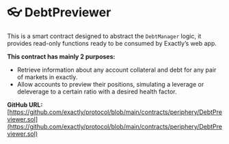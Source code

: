 # 👓 DebtPreviewer

This is a smart contract designed to abstract the `DebtManager` logic, it provides read-only functions ready to be consumed by Exactly’s web app.

**This contract has mainly 2 purposes:**

* Retrieve information about any account collateral and debt for any pair of markets in exactly.
* Allow accounts to preview their positions, simulating a leverage or deleverage to a certain ratio with a desired health factor.

**GitHub URL:** [https://github.com/exactly/protocol/blob/main/contracts/periphery/DebtPreviewer.sol](https://github.com/exactly/protocol/blob/main/contracts/periphery/DebtPreviewer.sol)
